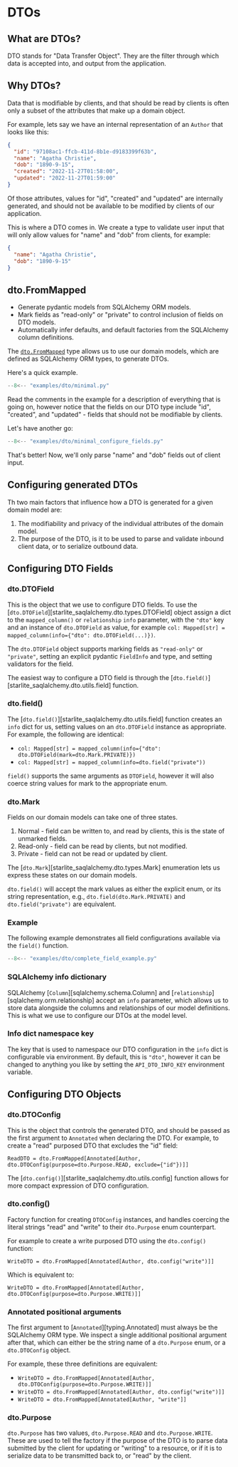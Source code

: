 # DTOs

## What are DTOs?

DTO stands for "Data Transfer Object". They are the filter through which data is accepted into, and
output from the application.

## Why DTOs?

Data that is modifiable by clients, and that should be read by clients is often only a subset of the
attributes that make up a domain object.

For example, lets say we have an internal representation of an `Author` that looks like this:

```json
{
  "id": "97108ac1-ffcb-411d-8b1e-d9183399f63b",
  "name": "Agatha Christie",
  "dob": "1890-9-15",
  "created": "2022-11-27T01:58:00",
  "updated": "2022-11-27T01:59:00"
}
```

Of those attributes, values for "id", "created" and "updated" are internally generated, and should
not be available to be modified by clients of our application.

This is where a DTO comes in. We create a type to validate user input that will only allow values
for "name" and "dob" from clients, for example:

```json
{
  "name": "Agatha Christie",
  "dob": "1890-9-15"
}
```

## dto.FromMapped

- Generate pydantic models from SQLAlchemy ORM models.
- Mark fields as "read-only" or "private" to control inclusion of fields on DTO models.
- Automatically infer defaults, and default factories from the SQLAlchemy column definitions.

The [`dto.FromMapped`](../reference/starlite_saqlalchemy/dto/#starlite_saqlalchemy.dto.FromMapped)
type allows us to use our domain models, which are defined as SQLAlchemy ORM types, to generate
DTOs.

Here's a quick example.

```py title="Simple Example"
--8<-- "examples/dto/minimal.py"
```

Read the comments in the example for a description of everything that is going on, however notice
that the fields on our DTO type include "id", "created", and "updated" - fields that should not be
modifiable by clients.

Let's have another go:

```py title="Simple Example with Read Only Fields"
--8<-- "examples/dto/minimal_configure_fields.py"
```

That's better! Now, we'll only parse "name" and "dob" fields out of client input.

## Configuring generated DTOs

Th two main factors that influence how a DTO is generated for a given domain model are:

1. The modifiability and privacy of the individual attributes of the domain model.
2. The purpose of the DTO, is it to be used to parse and validate inbound client data, or to
   serialize outbound data.

## Configuring DTO Fields

### dto.DTOField

This is the object that we use to configure DTO fields. To use the
[`dto.DTOField`][starlite_saqlalchemy.dto.types.DTOField] object assign a dict to the `mapped_column()` or
`relationship` `info` parameter, with the `"dto"` key and an instance of `dto.DTOField` as value, for
example `col: Mapped[str] = mapped_column(info={"dto": dto.DTOField(...)})`.

The `dto.DTOField` object supports marking fields as `"read-only"` or `"private"`, setting an explicit
pydantic `FieldInfo` and type, and setting validators for the field.

The easiest way to configure a DTO field is through the
[`dto.field()`][starlite_saqlalchemy.dto.utils.field] function.

### dto.field()

The [`dto.field()`][starlite_saqlalchemy.dto.utils.field] function creates an `info` dict for us,
setting values on an `dto.DTOField` instance as appropriate. For example, the following are identical:

- `col: Mapped[str] = mapped_column(info={"dto": dto.DTOField(mark=dto.Mark.PRIVATE)})`
- `col: Mapped[str] = mapped_column(info=dto.field("private"))`

`field()` supports the same arguments as `DTOField`, however it will also coerce string values for mark
to the appropriate enum.

### dto.Mark

Fields on our domain models can take one of three states.

1. Normal - field can be written to, and read by clients, this is the state of unmarked fields.
2. Read-only - field can be read by clients, but not modified.
3. Private - field can not be read or updated by client.

The [`dto.Mark`][starlite_saqlalchemy.dto.types.Mark] enumeration lets us express these states on
our domain models.

`dto.field()` will accept the mark values as either the explicit enum, or its string representation,
e.g., `dto.field(dto.Mark.PRIVATE)` and `dto.field("private")` are equivalent.

### Example

The following example demonstrates all field configurations available via the `field()` function.

```py title="DTOField Configuration Example"
--8<-- "examples/dto/complete_field_example.py"
```

### SQLAlchemy info dictionary

SQLAlchemy [`Column`][sqlalchemy.schema.Column] and [`relationship`][sqlalchemy.orm.relationship]
accept an `info` parameter, which allows us to store data alongside the columns and relationships of
our model definitions. This is what we use to configure our DTOs at the model level.

### Info dict namespace key

The key that is used to namespace our DTO configuration in the `info` dict is configurable via
environment. By default, this is `"dto"`, however it can be changed to anything you like by setting
the `API_DTO_INFO_KEY` environment variable.

## Configuring DTO Objects

### dto.DTOConfig

This is the object that controls the generated DTO, and should be passed as the first argument to
`Annotated` when declaring the DTO. For example, to create a "read" purposed DTO that excludes the
"id" field:

`ReadDTO = dto.FromMapped[Annotated[Author, dto.DTOConfig(purpose=dto.Purpose.READ, exclude={"id"})]]`

The [`dto.config()`][starlite_saqlalchemy.dto.utils.config] function allows for more compact
expression of DTO configuration.

### dto.config()

Factory function for creating `DTOConfig` instances, and handles coercing the literal strings "read"
and "write" to their `dto.Purpose` enum counterpart.

For example to create a write purposed DTO using the `dto.config()` function:

`WriteDTO = dto.FromMapped[Annotated[Author, dto.config("write")]]`

Which is equivalent to:

`WriteDTO = dto.FromMapped[Annotated[Author, dto.DTOConfig(purpose=dto.Purpose.WRITE)]]`

### Annotated positional arguments

The first argument to [`Annotated`][typing.Annotated] must always be the SQLAlchemy ORM type.
We inspect a single additional positional argument after that, which can either be the string name
of a `dto.Purpose` enum, or a `dto.DTOConfig` object.

For example, these three definitions are equivalent:

- `WriteDTO = dto.FromMapped[Annotated[Author, dto.DTOConfig(purpose=dto.Purpose.WRITE)]]`
- `WriteDTO = dto.FromMapped[Annotated[Author, dto.config("write")]]`
- `WriteDTO = dto.FromMapped[Annotated[Author, "write"]]`

### dto.Purpose

`dto.Purpose` has two values, `dto.Purpose.READ` and `dto.Purpose.WRITE`. These are used to tell
the factory if the purpose of the DTO is to parse data submitted by the client for updating or
"writing" to a resource, or if it is to serialize data to be transmitted back to, or "read" by the
client.
